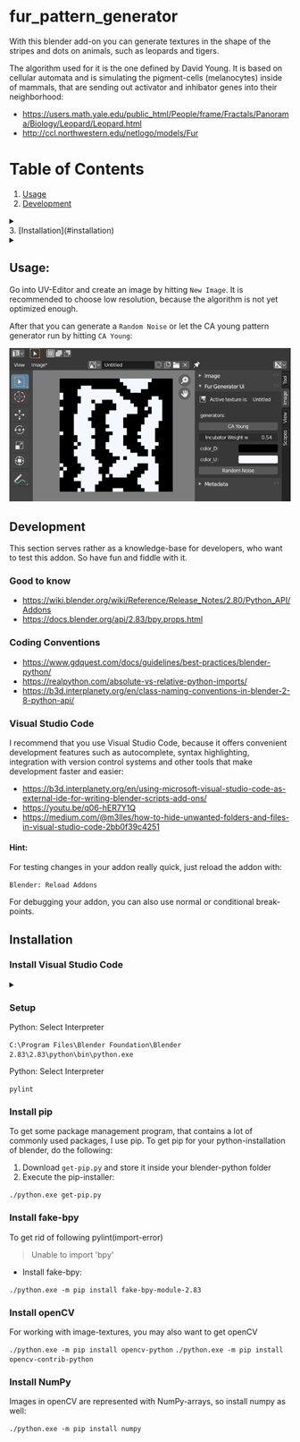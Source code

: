 # fur_pattern_generator
With this blender add-on you can generate textures in the shape of the stripes
and dots on animals, such as leopards and tigers.

The algorithm used for it is the one defined by David Young. It is based on
cellular automata and is simulating the pigment-cells (melanocytes) inside of
mammals, that are sending out activator and inhibator genes into their
neighborhood:
- https://users.math.yale.edu/public_html/People/frame/Fractals/Panorama/Biology/Leopard/Leopard.html
- http://ccl.northwestern.edu/netlogo/models/Fur

# Table of Contents
1. [Usage](#usage)
2. [Development](#development)
<details>
<summary></summary>
	* [Good to know](#good-to-know)
	* [Coding Conventions](#coding-conventions)
	* [Visual Studio Code](#visual-studio-code)
</details>
3. [Installation](#installation)
<details>
<summary></summary>
	* [Install Visual Studio Code](#install-visual-studio-code)
	* [Setup](#setup)
	* [Install pip](#install-pip)
	* [Install fake-bpy](#install-fake-bpy)
	* [Install openCV](#install-opencv)
	* [Install NumPy](#install-numpy)
</details>

## Usage:

Go into UV-Editor and create an image by hitting `New Image`.
It is recommended to choose low resolution, because the algorithm is not yet optimized enough.

After that you can generate a `Random Noise` or let the CA young pattern generator run by hitting `CA Young`:

![example](example.png)

## Development

This section serves rather as a knowledge-base for developers,
who want to test this addon. So have fun and fiddle with it.

### Good to know

- https://wiki.blender.org/wiki/Reference/Release_Notes/2.80/Python_API/Addons
- https://docs.blender.org/api/2.83/bpy.props.html

### Coding Conventions
- https://www.gdquest.com/docs/guidelines/best-practices/blender-python/
- https://realpython.com/absolute-vs-relative-python-imports/
- https://b3d.interplanety.org/en/class-naming-conventions-in-blender-2-8-python-api/

### Visual Studio Code

I recommend that you use Visual Studio Code, because it offers convenient
development features such as autocomplete, syntax highlighting, integration
with version control systems and other tools that make development faster
and easier:

- https://b3d.interplanety.org/en/using-microsoft-visual-studio-code-as-external-ide-for-writing-blender-scripts-add-ons/
- https://youtu.be/q06-hER7Y1Q
- https://medium.com/@m3lles/how-to-hide-unwanted-folders-and-files-in-visual-studio-code-2bb0f39c4251

#### Hint:

For testing changes in your addon really quick, just reload the addon with:

`Blender: Reload Addons`

For debugging your addon, you can also use normal or conditional break-points.

## Installation

### Install Visual Studio Code

<details>
<summary></summary>

https://code.visualstudio.com/

with the following addons:

Python extension for Visual Studio Code - by Microsoft
Blender Development - by Jacques Lucke
Blender Python Code Templates - by blenderfreetimeprojects
</details>


### Setup

Python: Select Interpreter

`C:\Program Files\Blender Foundation\Blender 2.83\2.83\python\bin\python.exe`

Python: Select Interpreter

`pylint`

### Install pip

To get some package management program, that contains a lot of commonly used
packages, I use pip. To get pip for your python-installation of blender,
do the following:

1. Download `get-pip.py` and store it inside your blender-python folder
2. Execute the pip-installer:

`./python.exe get-pip.py`

### Install fake-bpy

To get rid of following pylint(import-error)
> Unable to import 'bpy'

- Install fake-bpy:

`./python.exe -m pip install fake-bpy-module-2.83`

### Install openCV

For working with image-textures, you may also want to get openCV

`./python.exe -m pip install opencv-python`
`./python.exe -m pip install opencv-contrib-python`

### Install NumPy

Images in openCV are represented with NumPy-arrays, so install numpy as well:

`./python.exe -m pip install numpy`
